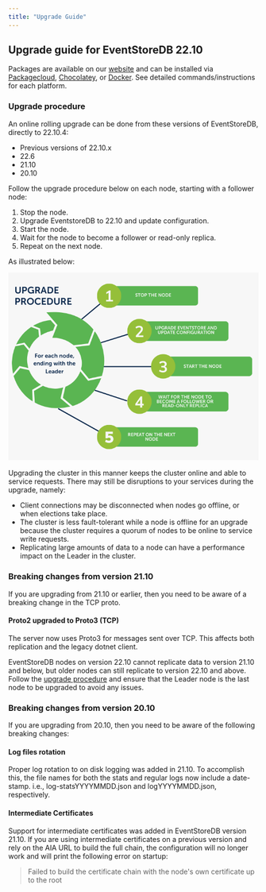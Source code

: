 ```yaml
---
title: "Upgrade Guide"
---
```


## Upgrade guide for EventStoreDB 22.10

Packages are available on our [website](https://www.eventstore.com/downloads) and can be installed via [Packagecloud](https://packagecloud.io/EventStore/EventStore-OSS), [Chocolatey](https://chocolatey.org/packages/eventstore-oss), or [Docker](https://hub.docker.com/r/eventstore/eventstore/tags?page=1&name=22.10). See detailed commands/instructions for each platform.

### Upgrade procedure

An online rolling upgrade can be done from these versions of EventStoreDB, directly to 22.10.4:
- Previous versions of 22.10.x
- 22.6
- 21.10
- 20.10

Follow the upgrade procedure below on each node, starting with a follower node:

1. Stop the node.
2. Upgrade EventstoreDB to 22.10 and update configuration.
3. Start the node.
4. Wait for the node to become a follower or read-only replica.
5. Repeat on the next node. 

As illustrated below:

![EventStoreDB upgrade procedure for each node](images/upgrade-procedure.png)

Upgrading the cluster in this manner keeps the cluster online and able to service requests. There may still be disruptions to your services during the upgrade, namely:
- Client connections may be disconnected when nodes go offline, or when elections take place.
- The cluster is less fault-tolerant while a node is offline for an upgrade because the cluster requires a quorum of nodes to be online to service write requests.
- Replicating large amounts of data to a node can have a performance impact on the Leader in the cluster.

### Breaking changes from version 21.10

If you are upgrading from 21.10 or earlier, then you need to be aware of a breaking change in the TCP proto.

#### Proto2 upgraded to Proto3 (TCP)

The server now uses Proto3 for messages sent over TCP. This affects both replication and the legacy dotnet client.

EventStoreDB nodes on version 22.10 cannot replicate data to version 21.10 and below, but older nodes can still replicate to version 22.10 and above.
Follow the [upgrade procedure](#upgrade-procedure) and ensure that the Leader node is the last node to be upgraded to avoid any issues.

### Breaking changes from version 20.10

If you are upgrading from 20.10, then you need to be aware of the following breaking changes:

#### Log files rotation

Proper log rotation to on disk logging was added in 21.10. To accomplish this, the file names for both the stats and regular logs now include a date-stamp. i.e., log-statsYYYYMMDD.json and logYYYYMMDD.json, respectively.

#### Intermediate Certificates

Support for intermediate certificates was added in EventStoreDB version 21.10. If you are using intermediate certificates on a previous version and rely on the AIA URL to build the full chain, the configuration will no longer work and will print the following error on startup: 

> Failed to build the certificate chain with the node's own certificate up to the root
